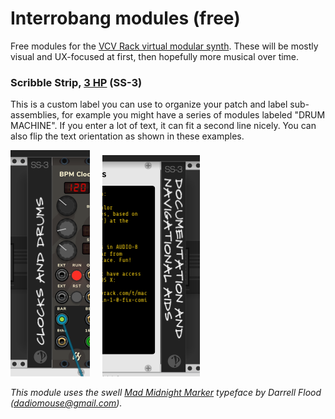 # Interrobang modules (free)

Free modules for the [VCV Rack virtual modular synth](https://vcvrack.com/). These will be mostly visual and UX-focused at first, then hopefully more musical over time.

### Scribble Strip, [3 HP](http://www.doepfer.de/a100_man/a100m_e.htm) (SS-3)
This is a custom label you can use to organize your patch and label sub-assemblies, for example you might have a series of modules labeled "DRUM MACHINE". If you enter a lot of text, it can fit a second line nicely. You can also flip the text orientation as shown in these examples.

![One line, bottom to top](doc/ss3-demo-one-line.png?raw=true "Title")
&nbsp; &nbsp;
![Two lines, top to bottom](doc/ss3-demo-two-lines.png?raw=true "Title")

_This module uses the swell [Mad Midnight Marker](res/mad-midnight-marker-font) typeface by Darrell Flood (dadiomouse@gmail.com)._
